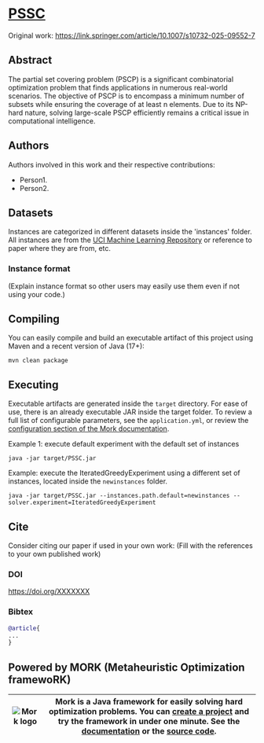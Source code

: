 # [PSSC](https://doi.org/XXXXX)

Original work: https://link.springer.com/article/10.1007/s10732-025-09552-7
## Abstract
The partial set covering problem (PSCP) is a significant combinatorial optimization problem that finds applications in numerous real-world scenarios. The objective of PSCP is to encompass a minimum number of subsets while ensuring the coverage of at least n elements. Due to its NP-hard nature, solving large-scale PSCP efficiently remains a critical issue in computational intelligence. 

## Authors
Authors involved in this work and their respective contributions:
- Person1.
- Person2.
## Datasets

Instances are categorized in different datasets inside the 'instances' folder. All instances are from the [UCI Machine Learning Repository](https://archive.ics.uci.edu/ml/index.php) or reference to paper where they are from, etc.

### Instance format

(Explain instance format so other users may easily use them even if not using your code.)


## Compiling

You can easily compile and build an executable artifact of this project using Maven and a recent version of Java (17+):
```text
mvn clean package
```

## Executing

Executable artifacts are generated inside the `target` directory. For ease of use, there is an already executable JAR inside the target folder.
To review a full list of configurable parameters, see the `application.yml`, or review the [configuration section of the Mork documentation](https://docs.mork-optimization.com/en/latest/features/config/).

Example 1: execute default experiment with the default set of instances
```text
java -jar target/PSSC.jar 
```

Example: execute the IteratedGreedyExperiment using a different set of instances, located inside the `newinstances` folder.
```
java -jar target/PSSC.jar --instances.path.default=newinstances --solver.experiment=IteratedGreedyExperiment
```

## Cite

Consider citing our paper if used in your own work:
(Fill with the references to your own published work)

### DOI
https://doi.org/XXXXXXX

### Bibtex
```bibtex
@article{
...
}
```

## Powered by MORK (Metaheuristic Optimization framewoRK)
| ![Mork logo](https://user-images.githubusercontent.com/55482385/233611563-4f5c91f2-af36-4437-a4b5-572b6655487a.svg) | Mork is a Java framework for easily solving hard optimization problems. You can [create a project](https://generator.mork-optimization.com/) and try the framework in under one minute. See the [documentation](https://docs.mork-optimization.com/en/latest/) or the [source code](https://github.com/mork-optimization/mork). |
|--|--|
